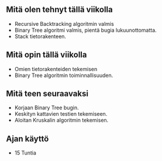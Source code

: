 ## Mitä olen tehnyt tällä viikolla
* Recursive Backtracking algoritmin valmis
* Binary Tree algoritmi valmis, pientä bugia lukuunottomatta.
* Stack tietorakenteen.

## Mitä opin tällä viikolla
* Omien tietorakenteiden tekemisen
* Binary Tree algoritmin toiminnallisuuden.

## Mitä teen seuraavaksi
* Korjaan Binary Tree bugin.
* Keskityn kattavien testien tekemiseen.
* Aloitan Kruskalin algoritmin tekemisen.


## Ajan käyttö
* 15 Tuntia

